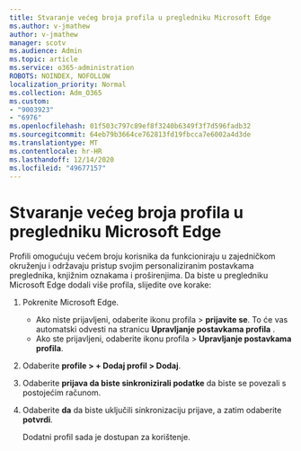 ```yaml
---
title: Stvaranje većeg broja profila u pregledniku Microsoft Edge
ms.author: v-jmathew
author: v-jmathew
manager: scotv
ms.audience: Admin
ms.topic: article
ms.service: o365-administration
ROBOTS: NOINDEX, NOFOLLOW
localization_priority: Normal
ms.collection: Adm_O365
ms.custom:
- "9003923"
- "6976"
ms.openlocfilehash: 01f503c797c89ef8f3240b6349f3f7d596fadb32
ms.sourcegitcommit: 64eb79b3664ce762813fd19fbcca7e6002a4d3de
ms.translationtype: MT
ms.contentlocale: hr-HR
ms.lasthandoff: 12/14/2020
ms.locfileid: "49677157"
---
```

# <a name="create-multiple-profiles-in-microsoft-edge"></a>Stvaranje većeg broja profila u pregledniku Microsoft Edge

Profili omogućuju većem broju korisnika da funkcioniraju u zajedničkom okruženju i održavaju pristup svojim personaliziranim postavkama preglednika, knjižnim oznakama i proširenjima. Da biste u pregledniku Microsoft Edge dodali više profila, slijedite ove korake:

1. Pokrenite Microsoft Edge.
    - Ako niste prijavljeni, odaberite ikonu profila > **prijavite se**. To će vas automatski odvesti na stranicu **Upravljanje postavkama profila** .
    - Ako ste prijavljeni, odaberite ikonu profila > **Upravljanje postavkama profila**.
2. Odaberite **profile > + Dodaj profil > Dodaj**.
3. Odaberite **prijava da biste sinkronizirali podatke** da biste se povezali s postojećim računom.
4. Odaberite **da** da biste uključili sinkronizaciju prijave, a zatim odaberite **potvrdi**.

    Dodatni profil sada je dostupan za korištenje.
